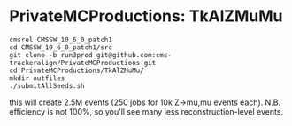 # PrivateMCProductions: TkAlZMuMu

```
cmsrel CMSSW_10_6_0_patch1
cd CMSSW_10_6_0_patch1/src
git clone -b run3prod git@github.com:cms-trackeralign/PrivateMCProductions.git
cd PrivateMCProductions/TkAlZMuMu/
mkdir outfiles
./submitAllSeeds.sh
```

this will create 2.5M events (250 jobs for 10k Z->mu,mu events each). N.B. efficiency is not 100%, so you'll see many less reconstruction-level events.

